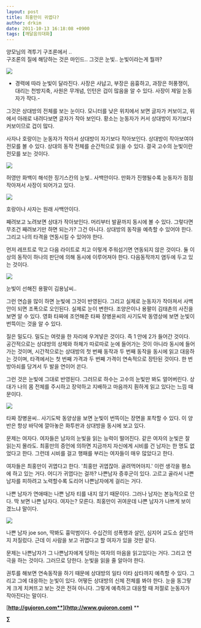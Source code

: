 ```yaml
---
layout: post
title: 최홍만이 귀엽다?
author: drkim
date: 2011-10-13 16:18:08 +0900
tags: [깨달음의대화]
---
```

양모님의 격투기 구조론에서 ..  
구조론의 질에 해당하는 것은 마인드.. 그것은 눈빛.. 눈빛이라는게 뭘까? 



![](/files/attach/images/198/271/199/20111013142414389.jpg)

   
- 경력에 따라 눈빛이 달라진다. 사장은 사납고, 부장은 음흉하고, 과장은 허풍쟁이, 대리는 천방지축, 사원은 무개념, 인턴은 겁이 많음을 알 수 있다. 사장이 제일 눈동자가 작다.-



그것은 상대방의 전체를 보는 눈이다. 모니터를 낮은 위치에서 보면 글자가 커보이고, 위에서 아래로 내려다보면 글자가 작아 보인다. 황소는 눈동자가 커서 상대방이 자기보다 커보이므로 겁이 많다. 

사자나 호랑이는 눈동자가 작아서 상대방이 자기보다 작아보인다. 상대방이 작아보여야 전모를 볼 수 있다. 상대의 동작 전체를 순간적으로 읽을 수 있다. 결국 고수의 눈빛이란 전모를 보는 것이다. 



 ![](/files/attach/images/198/271/199/789.JPG)



허영만 화백이 해석한 징기스칸의 눈빛.. 사백안이다. 만화가 진행될수록 눈동자가 점점 작아져서 사장이 되어가고 있다.



 ![](/files/attach/images/198/271/199/tiger_540x315.jpg)



호랑이나 사자는 원래 사백안이다.

째려보고 노려보면 상대가 작아보인다. 머리부터 발끝까지 동시에 볼 수 있다. 그렇다면 무조건 째려보기만 하면 되는가? 그건 아니다. 상대방의 동작을 예측할 수 있어야 한다. 그리고 나의 타격을 연동시킬 수 있어야 한다. 



먼저 레프트로 막고 다음 라이트로 치고 이렇게 주워섬기면 연동되지 않은 것이다. 둘 이상의 동작이 하나의 판단에 의해 동시에 이루어져야 한다. 다음동작까지 염두에 두고 있는 것이다. 



 ![](/files/attach/images/198/271/199/p080710002_briefmake_1.jpg)



눈빛이 선해진 용팔이 김용남씨..

그런 연습을 많이 하면 눈빛에 그것이 반영된다. 그리고 실제로 눈동자가 작아져서 사백안이 되면 조폭으로 오인된다. 실제로 눈이 변한다. 조양은이나 용팔이 김태촌의 사진을 보면 알 수 있다. 영화 타짜에 조언해준 타짜 장병윤씨의 사기도박 동영상에 보면 눈빛이 번뜩이는 것을 알 수 있다. 

질은 밀도다. 밀도는 여럿을 한 자리에 우겨넣은 것이다. 즉 1 안에 2가 들어간 것이다. 공간적으로는 상대방의 상체와 하체가 따로따로 눈에 들어가는 것이 아니라 동시에 들어가는 것이며, 시간적으로는 상대방의 첫 번째 동작과 두 번째 동작을 동시에 읽고 대응하는 것이며, 타격에서는 첫 번째 가격과 두 번째 가격이 연속적으로 장탄된 것이다. 한 번 방아쇠를 당겨서 두 발을 연이어 쏜다. 



그런 것은 눈빛에 그대로 반영된다. 그러므로 하수는 고수의 눈빛만 봐도 얼어버린다. 상대가 나의 몸 전체를 주시하고 장악하고 지배하고 마음까지 훤하게 읽고 있다는 느낌 때문이다. 



![](/files/attach/images/198/271/199/razliv_319679_1[524639].jpg)



타짜 장병윤씨.. 사기도박 동양상을 보면 눈빛이 번뜩이는 장면을 포착할 수 있다. 이 양반은 항상 바닥에 깔아놓은 화투판과 상대방을 동시에 보고 있다.



문제는 여자다. 여자들은 남자의 눈빛을 읽는 능력이 떨어진다. 같은 여자의 눈빛은 잘 읽는지 몰라도. 최홍만의 증언에 의하면 지금까지 자신에게 시비를 건 남자는 한 명도 없었다고 한다. 그런데 시비를 걸고 행패를 부리는 여자들이 매우 많았다고 한다. 

여자들은 최홍만이 귀엽다고 한다. '최홍만 귀엽잖아. 골려먹어야지.' 이런 생각을 평소에 하고 있는 거다. 어디가 귀엽다는 걸까? 나쁜남자 증후군이 있다. 고르고 골라서 나쁜 남자를 피하려고 노력할수록 도리어 나쁜남자에게 걸리는 거다. 

나쁜 남자가 연애때는 나쁜 남자 티를 내지 않기 때문이다. 그러나 남자는 본능적으로 안다. 딱 보면 나쁜 남자다. 여자는? 모른다. 최홍만이 귀여운데 나쁜 남자가 나쁘게 보이겠느냐 말이다. 



 ![](/files/attach/images/198/271/199/austin-powers.jpg)



나쁜 남자 joe son, 딱봐도 흉악범이다. 수십건의 성폭행과 살인, 심지어 교도소 살인까지 저질렀다. 근데 이 사람을 보고 귀엽다고 할 여자가 있을 것만 같다.

문제는 나쁜남자가 그 나쁜남자에게 당하는 여자의 마음을 읽고있다는 거다. 그리고 연극을 하는 것이다. 그러므로 당한다. 눈빛을 읽을 줄 알아야 한다. 

권투를 해보면 연속동작을 하기 때문에 상대방의 일타 이타 삼타까지 예측할 수 있다. 그리고 그에 대응하는 눈빛이 있다. 어떻든 상대방의 신체 전체를 봐야 한다. 눈을 동그랗게 크게 치켜뜨고 보는 것은 전혀 아니다. 그렇게 예측하고 대응할 때 저절로 눈동자가 작아진다는 말이다. 








  




[**http://gujoron.com**](http://www.gujoron.com)** 
**

**∑**
